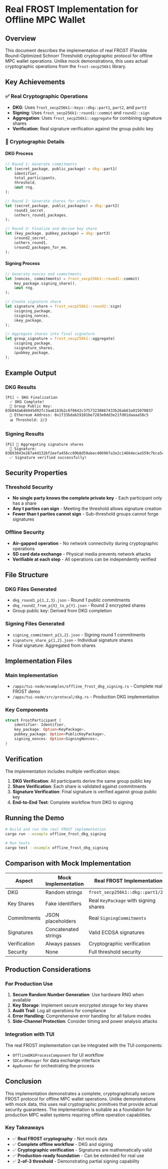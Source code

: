 # Real FROST Implementation for Offline MPC Wallet

## Overview

This document describes the implementation of real FROST (Flexible Round-Optimized Schnorr Threshold) cryptographic protocol for offline MPC wallet operations. Unlike mock demonstrations, this uses actual cryptographic operations from the `frost-secp256k1` library.

## Key Achievements

### ✅ Real Cryptographic Operations
- **DKG**: Uses `frost_secp256k1::keys::dkg::part1`, `part2`, and `part3`
- **Signing**: Uses `frost_secp256k1::round1::commit` and `round2::sign`
- **Aggregation**: Uses `frost_secp256k1::aggregate` for combining signature shares
- **Verification**: Real signature verification against the group public key

### 🔑 Cryptographic Details

#### DKG Process
```rust
// Round 1: Generate commitments
let (secret_package, public_package) = dkg::part1(
    identifier,
    total_participants,
    threshold,
    &mut rng,
);

// Round 2: Generate shares for others
let (secret_package, public_packages) = dkg::part2(
    round1_secret,
    &others_round1_packages,
);

// Round 3: Finalize and derive key share
let (key_package, pubkey_package) = dkg::part3(
    &round2_secret,
    &others_round1,
    &round2_packages_for_me,
);
```

#### Signing Process
```rust
// Generate nonces and commitments
let (nonces, commitments) = frost_secp256k1::round1::commit(
    key_package.signing_share(),
    &mut rng,
);

// Create signature share
let signature_share = frost_secp256k1::round2::sign(
    &signing_package,
    &signing_nonces,
    &key_package,
);

// Aggregate shares into final signature
let group_signature = frost_secp256k1::aggregate(
    &signing_package,
    &signature_shares,
    &pubkey_package,
);
```

## Example Output

### DKG Results
```
[P1] ✨ DKG Finalization
  ✅ DKG Complete!
  🔑 Group Public Key: 03b04da64b945d92fc3aa61b3b2c6f0642c37573230867433b26ab63a915070837
  💼 Ethereum Address: 0x1f33bdab19101be7283e0dd3e21fd01daaaa58c5
  📊 Threshold: 2/3
```

### Signing Results
```
[P1] 🔗 Aggregating signature shares
  📝 Signature: 03893043e287a4d132bf2eefa456cc89b8d59abec40696fa3e2c14664ecaa559c7bca5c19bf05d8be3622e255cef29c39dc2d1379738fc168522a36784fe3aa3b9
  ✅ Signature verified successfully!
```

## Security Properties

### Threshold Security
- **No single party knows the complete private key** - Each participant only has a share
- **Any t parties can sign** - Meeting the threshold allows signature creation
- **Fewer than t parties cannot sign** - Sub-threshold groups cannot forge signatures

### Offline Security
- **Air-gapped operation** - No network connectivity during cryptographic operations
- **SD card data exchange** - Physical media prevents network attacks
- **Verifiable at each step** - All operations can be independently verified

## File Structure

### DKG Files Generated
- `dkg_round1_p{1,2,3}.json` - Round 1 public commitments
- `dkg_round2_from_p{X}_to_p{Y}.json` - Round 2 encrypted shares
- Group public key: Derived from DKG completion

### Signing Files Generated
- `signing_commitment_p{1,2}.json` - Signing round 1 commitments
- `signature_share_p{1,2}.json` - Individual signature shares
- Final signature: Aggregated from shares

## Implementation Files

### Main Implementation
- `/apps/tui-node/examples/offline_frost_dkg_signing.rs` - Complete real FROST demo
- `/apps/tui-node/src/protocal/dkg.rs` - Production DKG implementation

### Key Components
```rust
struct FrostParticipant {
    identifier: Identifier,
    key_package: Option<KeyPackage>,
    pubkey_package: Option<PublicKeyPackage>,
    signing_nonces: Option<SigningNonces>,
}
```

## Verification

The implementation includes multiple verification steps:

1. **DKG Verification**: All participants derive the same group public key
2. **Share Verification**: Each share is validated against commitments
3. **Signature Verification**: Final signature is verified against group public key
4. **End-to-End Test**: Complete workflow from DKG to signing

## Running the Demo

```bash
# Build and run the real FROST implementation
cargo run --example offline_frost_dkg_signing

# Run tests
cargo test --example offline_frost_dkg_signing
```

## Comparison with Mock Implementation

| Aspect | Mock Implementation | Real FROST Implementation |
|--------|-------------------|---------------------------|
| DKG | Random strings | `frost_secp256k1::dkg::part1/2/3` |
| Key Shares | Fake identifiers | Real `KeyPackage` with signing shares |
| Commitments | JSON placeholders | Real `SigningCommitments` |
| Signatures | Concatenated strings | Valid ECDSA signatures |
| Verification | Always passes | Cryptographic verification |
| Security | None | Full threshold security |

## Production Considerations

### For Production Use
1. **Secure Random Number Generation**: Use hardware RNG when available
2. **Key Storage**: Implement secure encrypted storage for key shares
3. **Audit Trail**: Log all operations for compliance
4. **Error Handling**: Comprehensive error handling for all failure modes
5. **Side-Channel Protection**: Consider timing and power analysis attacks

### Integration with TUI
The real FROST implementation can be integrated with the TUI components:
- `OfflineDKGProcessComponent` for UI workflow
- `SDCardManager` for data exchange interface
- `AppRunner` for orchestrating the process

## Conclusion

This implementation demonstrates a complete, cryptographically secure FROST protocol for offline MPC wallet operations. Unlike demonstrations with mock data, this uses real cryptographic primitives that provide actual security guarantees. The implementation is suitable as a foundation for production MPC wallet systems requiring offline operation capabilities.

### Key Takeaways
- ✅ **Real FROST cryptography** - Not mock data
- ✅ **Complete offline workflow** - DKG and signing
- ✅ **Cryptographic verification** - Signatures are mathematically valid
- ✅ **Production-ready foundation** - Can be extended for real use
- ✅ **2-of-3 threshold** - Demonstrating partial signing capability